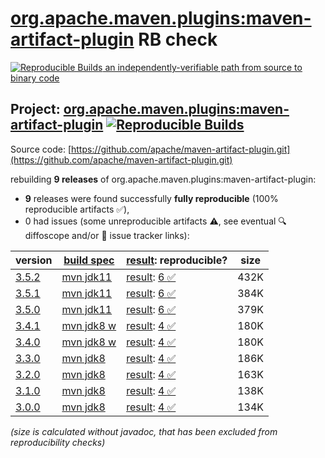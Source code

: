 [org.apache.maven.plugins:maven-artifact-plugin](https://central.sonatype.com/artifact/org.apache.maven.plugins/maven-artifact-plugin/versions) RB check
=======

[![Reproducible Builds](https://reproducible-builds.org/images/logos/rb.svg) an independently-verifiable path from source to binary code](https://reproducible-builds.org/)

## Project: [org.apache.maven.plugins:maven-artifact-plugin](https://central.sonatype.com/artifact/org.apache.maven.plugins/maven-artifact-plugin/versions) [![Reproducible Builds](https://img.shields.io/endpoint?url=https://raw.githubusercontent.com/jvm-repo-rebuild/reproducible-central/master/content/org/apache/maven/plugins/maven-artifact-plugin/badge.json)](https://github.com/jvm-repo-rebuild/reproducible-central/blob/master/content/org/apache/maven/plugins/maven-artifact-plugin/README.md)

Source code: [https://github.com/apache/maven-artifact-plugin.git](https://github.com/apache/maven-artifact-plugin.git)

rebuilding **9 releases** of org.apache.maven.plugins:maven-artifact-plugin:
- **9** releases were found successfully **fully reproducible** (100% reproducible artifacts :white_check_mark:),
- 0 had issues (some unreproducible artifacts :warning:, see eventual :mag: diffoscope and/or :memo: issue tracker links):

| version | [build spec](/BUILDSPEC.md) | [result](https://reproducible-builds.org/docs/jvm/): reproducible? | size |
| -- | --------- | ------ | -- |
| [3.5.2](https://central.sonatype.com/artifact/org.apache.maven.plugins/maven-artifact-plugin/3.5.2/pom) | [mvn jdk11](maven-artifact-plugin-3.5.2.buildspec) | [result](maven-artifact-plugin-3.5.2.buildinfo): [6 :white_check_mark: ](maven-artifact-plugin-3.5.2.buildcompare) | 432K |
| [3.5.1](https://central.sonatype.com/artifact/org.apache.maven.plugins/maven-artifact-plugin/3.5.1/pom) | [mvn jdk11](maven-artifact-plugin-3.5.1.buildspec) | [result](maven-artifact-plugin-3.5.1.buildinfo): [6 :white_check_mark: ](maven-artifact-plugin-3.5.1.buildcompare) | 384K |
| [3.5.0](https://central.sonatype.com/artifact/org.apache.maven.plugins/maven-artifact-plugin/3.5.0/pom) | [mvn jdk11](maven-artifact-plugin-3.5.0.buildspec) | [result](maven-artifact-plugin-3.5.0.buildinfo): [6 :white_check_mark: ](maven-artifact-plugin-3.5.0.buildcompare) | 379K |
| [3.4.1](https://central.sonatype.com/artifact/org.apache.maven.plugins/maven-artifact-plugin/3.4.1/pom) | [mvn jdk8 w](maven-artifact-plugin-3.4.1.buildspec) | [result](maven-artifact-plugin-3.4.1.buildinfo): [4 :white_check_mark: ](maven-artifact-plugin-3.4.1.buildcompare) | 180K |
| [3.4.0](https://central.sonatype.com/artifact/org.apache.maven.plugins/maven-artifact-plugin/3.4.0/pom) | [mvn jdk8 w](maven-artifact-plugin-3.4.0.buildspec) | [result](maven-artifact-plugin-3.4.0.buildinfo): [4 :white_check_mark: ](maven-artifact-plugin-3.4.0.buildcompare) | 180K |
| [3.3.0](https://central.sonatype.com/artifact/org.apache.maven.plugins/maven-artifact-plugin/3.3.0/pom) | [mvn jdk8](maven-artifact-plugin-3.3.0.buildspec) | [result](maven-artifact-plugin-3.3.0.buildinfo): [4 :white_check_mark: ](maven-artifact-plugin-3.3.0.buildcompare) | 186K |
| [3.2.0](https://central.sonatype.com/artifact/org.apache.maven.plugins/maven-artifact-plugin/3.2.0/pom) | [mvn jdk8](maven-artifact-plugin-3.2.0.buildspec) | [result](maven-artifact-plugin-3.2.0.buildinfo): [4 :white_check_mark: ](maven-artifact-plugin-3.2.0.buildcompare) | 163K |
| [3.1.0](https://central.sonatype.com/artifact/org.apache.maven.plugins/maven-artifact-plugin/3.1.0/pom) | [mvn jdk8](maven-artifact-plugin-3.1.0.buildspec) | [result](maven-artifact-plugin-3.1.0.buildinfo): [4 :white_check_mark: ](maven-artifact-plugin-3.1.0.buildcompare) | 138K |
| [3.0.0](https://central.sonatype.com/artifact/org.apache.maven.plugins/maven-artifact-plugin/3.0.0/pom) | [mvn jdk8](maven-artifact-plugin-3.0.0.buildspec) | [result](maven-artifact-plugin-3.0.0.buildinfo): [4 :white_check_mark: ](maven-artifact-plugin-3.0.0.buildcompare) | 134K |

<i>(size is calculated without javadoc, that has been excluded from reproducibility checks)</i>
